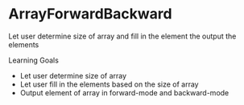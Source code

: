 # ArrayForwardBackward
Let user determine size of array and fill in the element the output the elements


Learning Goals
- Let user determine size of array
- Let user fill in the elements based on the size of array
- Output element of array in forward-mode and backward-mode
